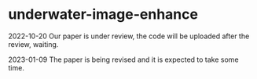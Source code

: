 # underwater-image-enhance
2022-10-20 Our paper is under review, the code will be uploaded after the review, waiting.

2023-01-09 The paper is being revised and it is expected to take some time.
